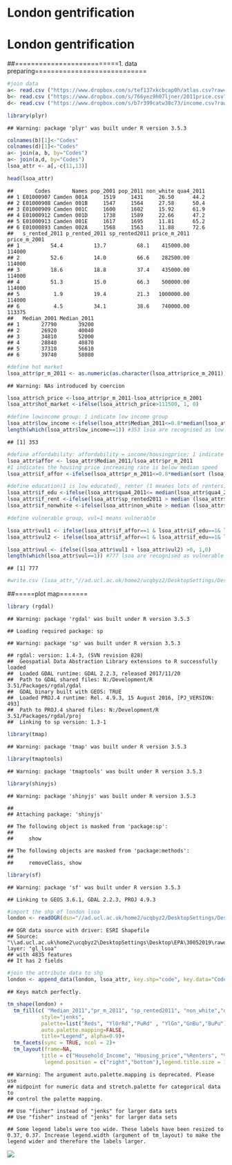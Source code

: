 London gentrification
================

# London gentrification

\#\#==========================1. data
preparing============================

``` r
#join data
a<- read.csv ("https://www.dropbox.com/s/tef137xkcbcap0h/atlas.csv?raw=1")
b<- read.csv ("https://www.dropbox.com/s/766yez9h07ljner/2011price.csv?raw=1")
d<- read.csv ("https://www.dropbox.com/s/b7r399catw38c73/income.csv?raw=1")
```

``` r
library(plyr)
```

    ## Warning: package 'plyr' was built under R version 3.5.3

``` r
colnames(b)[1]<-"Codes"
colnames(d)[1]<-"Codes"
a<- join(a, b, by="Codes")
a<- join(a,d, by="Codes")
lsoa_attr <- a[,-c(11,13)]
```

``` r
head(lsoa_attr)
```

    ##       Codes       Names pop_2001 pop_2011 non_white qua4_2011
    ## 1 E01000907 Camden 001A     1519     1431     26.50      44.2
    ## 2 E01000908 Camden 001B     1547     1564     27.58      50.4
    ## 3 E01000909 Camden 001C     1600     1602     15.92      61.9
    ## 4 E01000912 Camden 001D     1738     1589     22.66      47.2
    ## 5 E01000913 Camden 001E     1617     1695     11.81      65.2
    ## 6 E01000893 Camden 002A     1568     1563     11.88      72.6
    ##   s_rented_2011 p_rented_2011 sp_rented2011 price_m_2011 price_m_2001
    ## 1          54.4          13.7          68.1    415000.00       114000
    ## 2          52.6          14.0          66.6    282500.00       114000
    ## 3          18.6          18.8          37.4    435000.00       114000
    ## 4          51.3          15.0          66.3    500000.00       114000
    ## 5           1.9          19.4          21.3   1000000.00       114000
    ## 6           4.5          34.1          38.6    740000.00       113375
    ##   Median_2001 Median_2011
    ## 1       27790       39200
    ## 2       26920       40040
    ## 3       34810       52000
    ## 4       28840       40870
    ## 5       37310       56610
    ## 6       39740       58080

``` r
#define hot market
lsoa_attr$pr_m_2011 <- as.numeric(as.character(lsoa_attr$price_m_2011))
```

    ## Warning: NAs introduced by coercion

``` r
lsoa_attr$ch_price <-lsoa_attr$pr_m_2011-lsoa_attr$price_m_2001
lsoa_attr$hot_market <-ifelse(lsoa_attr$ch_price>111500, 1, 0)
```

``` r
#define lowincome group: 1 indicate low income group
lsoa_attr$low_income <-ifelse(lsoa_attr$Median_2011<=0.8*median(lsoa_attr$Median_2011), 1,0)
length(which(lsoa_attr$low_income==1)) #353 lsoa are recognised as low income group. 
```

    ## [1] 353

``` r
#define affordability: affordability = income/housingprice; 1 indicate could afford
lsoa_attr$affor <- lsoa_attr$Median_2011/lsoa_attr$pr_m_2011
#1 indicates the housing price increasing rate is below median speed
lsoa_attr$if_affor <-ifelse(lsoa_attr$pr_m_2011<=0.8*median(sort (lsoa_attr$pr_m_2011, decreasing=FALSE)), 1,0)
```

``` r
#define education(1 is low educated), renter (1 meanes lots of renters) and nonwhite (1 means lots of non-white)
lsoa_attr$if_edu <-ifelse(lsoa_attr$qua4_2011<= median(lsoa_attr$qua4_2011), 1,0)
lsoa_attr$if_rent <-ifelse(lsoa_attr$sp_rented2011 > median (lsoa_attr$sp_rented2011), 1,0)
lsoa_attr$if_nonwhite <-ifelse(lsoa_attr$non_white > median (lsoa_attr$non_white), 1,0)
```

``` r
#define vulnerable group, vul=1 means vulnerable

lsoa_attr$vul1 <- ifelse(lsoa_attr$if_affor==1 & lsoa_attr$if_edu==1& lsoa_attr$if_rent==1,1,0)
lsoa_attr$vul2 <- ifelse(lsoa_attr$if_affor==1 & lsoa_attr$if_edu==1& lsoa_attr$if_nonwhite==1,1,0)

lsoa_attr$vul <- ifelse((lsoa_attr$vul1 + lsoa_attr$vul2) >0, 1,0)
length(which(lsoa_attr$vul==1)) #777 lsoa are recognised as vulnerable groups
```

    ## [1] 777

``` r
#write.csv (lsoa_attr,"//ad.ucl.ac.uk/home2/ucqbyz2/DesktopSettings/Desktop/EPA/30052019/attr.csv")
```

\#\#=====plot map=======

``` r
library (rgdal)
```

    ## Warning: package 'rgdal' was built under R version 3.5.3

    ## Loading required package: sp

    ## Warning: package 'sp' was built under R version 3.5.3

    ## rgdal: version: 1.4-3, (SVN revision 828)
    ##  Geospatial Data Abstraction Library extensions to R successfully loaded
    ##  Loaded GDAL runtime: GDAL 2.2.3, released 2017/11/20
    ##  Path to GDAL shared files: N:/Development/R 3.51/Packages/rgdal/gdal
    ##  GDAL binary built with GEOS: TRUE 
    ##  Loaded PROJ.4 runtime: Rel. 4.9.3, 15 August 2016, [PJ_VERSION: 493]
    ##  Path to PROJ.4 shared files: N:/Development/R 3.51/Packages/rgdal/proj
    ##  Linking to sp version: 1.3-1

``` r
library(tmap)
```

    ## Warning: package 'tmap' was built under R version 3.5.3

``` r
library(tmaptools)
```

    ## Warning: package 'tmaptools' was built under R version 3.5.3

``` r
library(shinyjs)
```

    ## Warning: package 'shinyjs' was built under R version 3.5.3

    ## 
    ## Attaching package: 'shinyjs'

    ## The following object is masked from 'package:sp':
    ## 
    ##     show

    ## The following objects are masked from 'package:methods':
    ## 
    ##     removeClass, show

``` r
library(sf)
```

    ## Warning: package 'sf' was built under R version 3.5.3

    ## Linking to GEOS 3.6.1, GDAL 2.2.3, PROJ 4.9.3

``` r
#import the shp of london lsoa
london <- readOGR(dsn="//ad.ucl.ac.uk/home2/ucqbyz2/DesktopSettings/Desktop/EPA/30052019/rawdata",layer="gl_lsoa")
```

    ## OGR data source with driver: ESRI Shapefile 
    ## Source: "\\ad.ucl.ac.uk\home2\ucqbyz2\DesktopSettings\Desktop\EPA\30052019\rawdata", layer: "gl_lsoa"
    ## with 4835 features
    ## It has 2 fields

``` r
#join the attribute data to shp
london <- append_data(london, lsoa_attr, key.shp="code", key.data="Codes")
```

    ## Keys match perfectly.

``` r
tm_shape(london) +
  tm_fill(c( "Median_2011","pr_m_2011", "sp_rented2011", "non_white","qua4_2011", "affor"),
           style="jenks",
           palette=list("Reds", "YlOrRd","PuRd" , "YlGn","GnBu","BuPu"),n=7,
           auto.palette.mapping=FALSE,
           title="Legend", alpha=0.9)+
  tm_facets(sync = TRUE, ncol = 2)+
  tm_layout(frame=NA,
           title = c("Household_Income", "Housing_price","%Renters", "%Non_white","%High_Education", "Affordability"), title.size = 2, main.title.position =c("left","top"),
            legend.position = c("right","bottom"),legend.title.size = 1.8)
```

    ## Warning: The argument auto.palette.mapping is deprecated. Please use
    ## midpoint for numeric data and stretch.palette for categorical data to
    ## control the palette mapping.

    ## Use "fisher" instead of "jenks" for larger data sets
    ## Use "fisher" instead of "jenks" for larger data sets

    ## Some legend labels were too wide. These labels have been resized to 0.37, 0.37. Increase legend.width (argument of tm_layout) to make the legend wider and therefore the labels larger.

![](gentrification_london_files/figure-gfm/unnamed-chunk-10-1.png)<!-- -->
